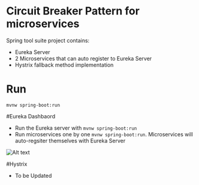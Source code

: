 # Circuit Breaker Pattern for microservices

Spring tool suite project contains: 
 - Eureka Server 
 - 2 Microservices that can auto register to Eureka Server 
 - Hystrix fallback method implementation 
 
 # Run
 `mvnw spring-boot:run`
 
 #Eureka Dashbaord 
  - Run the Eureka server with `mvnw spring-boot:run`
  - Run microservices one by one `mvnw spring-boot:run`. Microservices will auto-regsiter themselves with Eureka Server
  
  ![Alt text](https://i.imgur.com/Hu4jPbq.png)
 
 #Hystrix
 - To be Updated
 
 

